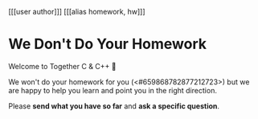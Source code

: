 [[[user author]]]
[[[alias homework, hw]]]

# We Don't Do Your Homework

Welcome to Together C & C++ 👋

We won't do your homework for you (<#659868782877212723>) but we are happy to help you learn and point you in the right
direction.

Please __send what you have so far__ and __ask a specific question__.
